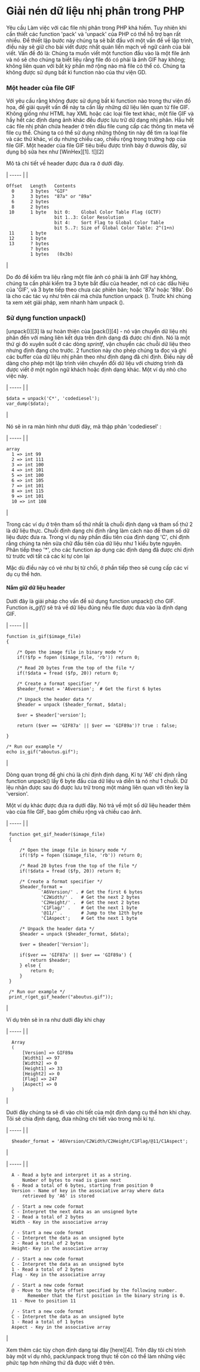 # Giải nén dữ liệu nhị phân trong PHP

Yêu cầu Làm việc với các file nhị phân trong PHP khá hiếm. Tuy nhiên khi cần thiết các function 'pack' và 'unpack' của PHP có thể hỗ trợ bạn rất nhiều. Để thiết lập bước này chúng ta sẽ bắt đầu với một vấn đề về lập trình, điều này sẽ giữ cho bài viết được nhất quán liền mạch về ngữ cảnh của bài viết. Vấn đề đó là: Chúng ta muốn viết một function đầu vào là một file ảnh và nó sẽ cho chúng ta biết liệu rằng file đó có phải là ảnh GIF hay không; không liên quan với bất kỳ phần mở rộng nào mà file có thể có. Chúng ta không được sử dụng bất kì function nào của thư viện GD.

### Một header của file GIF

Với yêu cầu rằng không được sử dụng bất kì function nào trong thư viện đồ họa, để giải quyết vấn đề này ta cần lấy những dữ liệu liên quan từ file GIF. Không giống như HTML hay XML hoặc các loại file text khác, một file GIF và hầy hết các định dạng ảnh khác đều được lưu trữ dữ dạng nhị phân. Hầu hết các file nhị phân chứa header ở trên đầu file cung cấp các thông tin meta về file cụ thể. Chúng ta có thể sử dụng những thông tin này để tìm ra loại file và các thứ khác, ví dụ nhưng chiều cao, chiều rộng trong trường hợp của file GIF. Một header của file GIF tiêu biểu được trình bày ở duwois đây, sử dụng bộ sửa hex như [WinHex][1].
![][2]

Mô tả chi tiết về header được đưa ra ở dưới đây.

| ----- |
| 
    
    
    Offset   Length   Contents
      0      3 bytes  "GIF"
      3      3 bytes  "87a" or "89a"
      6      2 bytes  
      8      2 bytes  
     10      1 byte   bit 0:    Global Color Table Flag (GCTF)
                      bit 1..3: Color Resolution
                      bit 4:    Sort Flag to Global Color Table
                      bit 5..7: Size of Global Color Table: 2^(1+n)
     11      1 byte   
     12      1 byte   
     13      ? bytes  
             ? bytes  
             1 bytes   (0x3b)

 | 
 
Do đó để kiểm tra liệu rằng một file ảnh có phải là ảnh GIF hay không, chúng ta cần phải kiểm tra 3 byte bắt đầu của header, nơi có các dấu hiệu của 'GIF', và 3 byte tiếp theo chưa các phiên bản; hoặc '87a' hoặc '89a'. Đó là cho các tác vụ như trên cái mà chứa function unpack (). Trước khi chúng ta xem xét giải pháp, xem nhanh hàm unpack ().

### Sử dụng function unpack()

[unpack()][3] là sự hoàn thiện của [pack()][4] - nó vận chuyển dữ liệu nhị phân đến với mảng liên kết dựa trên định dạng đã được chỉ định. Nó là một thứ gì đó xuyên suốt ở các dòng _sprintf_, vận chuyển các chuỗi dữ liệu theo nhưng định đạng cho trước. 2 function này cho phép chúng ta đọc và ghi các buffer của dữ liệu nhị phân theo như định dạng đã chỉ định. Điều này dễ dàng cho phép một lập trình viên chuyển đổi dữ liệu với chương trình đã được viết ở một ngôn ngữ khách hoặc định dạng khác. Một ví dụ nhỏ cho việc này.

| ----- |
| 
   
    
    $data = unpack('C*', 'codediesel');
    var_dump($data);

 | 

Nó sẽ in ra màn hình như dưới đây, mã thập phân 'codediesel' :

| ----- |
| 
    
    
    array
      1 => int 99
      2 => int 111
      3 => int 100
      4 => int 101
      5 => int 100
      6 => int 105
      7 => int 101
      8 => int 115
      9 => int 101
      10 => int 108

 |
 
 Trong các ví dụ ở trên tham số thứ nhất là chuỗi định dạng và tham số thứ 2 là dữ liệu thực. Chuỗi định dạng chỉ định rằng làm cách nào để tham số dữ liệu được đưa ra. Trong ví dụ này phần đầu tiên của định dạng 'C', chỉ định rằng chúng ta nên sửa chữ đầu tiên của dữ liệu như 1 kiểu byte nguyên. Phân tiếp theo '*', cho các function áp dụng các định dạng đã được chỉ định từ trước với tất cả các kí tự còn lại
 
 Mặc dù điều này có vẻ như bị từ chối, ở phần tiếp theo sẽ cung cấp các ví dụ cụ thể hơn.
 
 #### Nắm giữ dữ liệu header
 
 Dưới đây là giải pháp cho vấn để sử dụng function unpack() cho GIF. Function _is_gif()_ sẽ trả về dữ liệu đúng nếu file được đưa vào là định dạng GIF.

| ----- |
| 
    
    
    function is_gif($image_file)
    {
     
        /* Open the image file in binary mode */
        if(!$fp = fopen ($image_file, 'rb')) return 0;
     
        /* Read 20 bytes from the top of the file */
        if(!$data = fread ($fp, 20)) return 0;
     
        /* Create a format specifier */
        $header_format = 'A6version';  # Get the first 6 bytes
    
        /* Unpack the header data */
        $header = unpack ($header_format, $data);
     
        $ver = $header['version'];
     
        return ($ver == 'GIF87a' || $ver == 'GIF89a')? true : false;
     
    }
     
    /* Run our example */
    echo is_gif("aboutus.gif");

 |
 
 Dòng quan trọng để ghi chú là chỉ định định dạng. Kí tự 'A6' chỉ định rằng function unpack() lấy 6 byte đầu của dữ liệu và diễn tả nó như 1 chuỗi. Dữ lệu nhận được sau đó được lưu trữ trong một mảng liên quan với tên key là 'version'.
 
 Một ví dụ khác được đưa ra dưới đây. Nó trả về một số dữ liệu header thêm vào của file GIF, bao gồm chiều rộng và chiều cao ảnh.
 
 | ----- |
 | 
     
     
     function get_gif_header($image_file)
     {
      
         /* Open the image file in binary mode */
         if(!$fp = fopen ($image_file, 'rb')) return 0;
      
         /* Read 20 bytes from the top of the file */
         if(!$data = fread ($fp, 20)) return 0;
      
         /* Create a format specifier */
         $header_format = 
                 'A6Version/' . # Get the first 6 bytes
                 'C2Width/' .   # Get the next 2 bytes
                 'C2Height/' .  # Get the next 2 bytes
                 'C1Flag/' .    # Get the next 1 byte
                 '@11/' .       # Jump to the 12th byte
                 'C1Aspect';    # Get the next 1 byte
     
         /* Unpack the header data */
         $header = unpack ($header_format, $data);
      
         $ver = $header['Version'];
      
         if($ver == 'GIF87a' || $ver == 'GIF89a') {
             return $header;
         } else {
             return 0;
         }
     }
      
     /* Run our example */
     print_r(get_gif_header("aboutus.gif"));
 
  | 
  
  Ví dụ trên sẽ in ra như dưới đây khi chạy
  
  | ----- |
  | 
      
      
      Array
      (
          [Version] => GIF89a
          [Width1] => 97
          [Width2] => 0
          [Height1] => 33
          [Height2] => 0
          [Flag] => 247
          [Aspect] => 0
      )
  
   | 
  
  Dưới đây chúng ta sẽ đi vào chi tiết của một định dạng cụ thể hơn khi chạy. Tôi sẽ chia định dạng, đưa những chi tiết vào trong mỗi kí tự.
  
  | ----- |
  | 
      
      
      $header_format = 'A6Version/C2Width/C2Height/C1Flag/@11/C1Aspect';
  
   | 
  
  | ----- |
  | 
      
      
      A - Read a byte and interpret it as a string. 
          Number of bytes to read is given next
      6 - Read a total of 6 bytes, starting from position 0
      Version - Name of key in the associative array where data 
          retrieved by 'A6' is stored
       
      / - Start a new code format
      C - Interpret the next data as an unsigned byte
      2 - Read a total of 2 bytes
      Width - Key in the associative array
       
      / - Start a new code format
      C - Interpret the data as an unsigned byte
      2 - Read a total of 2 bytes
      Height- Key in the associative array
       
      / - Start a new code format
      C - Interpret the data as an unsigned byte
      1 - Read a total of 2 bytes
      Flag - Key in the associative array
       
      / - Start a new code format
      @ - Move to the byte offset specified by the following number.
            Remember that the first position in the binary string is 0. 
      11 - Move to position 11
       
      / - Start a new code format
      C - Interpret the data as an unsigned byte
      1 - Read a total of 1 bytes
      Aspect - Key in the associative array
  
   | 

Xem thêm các tùy chọn định dạng tại đây [here][4]. Trên đây tôi chỉ trình bày một ví dụ nhỏ, pack/unpack trong thực tế còn có thể làm những việc phức tạp hơn những thứ đã được viết ở trên.
